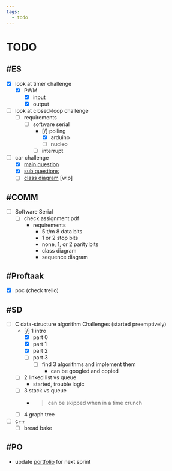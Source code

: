 ```yaml
---
tags:
  - todo
---
```


# TODO

## #ES

- [x] look at timer challenge
  - [x] PWM
    - [x] input
    - [x] output
- [ ] look at closed-loop challenge
  - [ ] requirements
    - [ ] software serial
      - [/] polling
        - [x] arduino
        - [ ] nucleo
      - [ ] interrupt
- [ ] car challenge
  - [x] [main question](<ES/notes.md#main question>)
  - [x] [sub questions](<ES/notes.md#sub questions>)
  - [ ] [class diagram](<../ES/car challenge/class diagram.md>) [wip]

## #COMM

- [ ] Software Serial
  - [ ] check assignment pdf
    - requirements
      - 5 t/m 8 data bits
      - 1 or 2 stop bits
      - none, 1, or 2 parity bits
      - class diagram
      - sequence diagram

## #Proftaak

- [x] poc (check trello)

## #SD

- [ ] C data-structure algorithm Challenges (started preemptively)
  - [/] 1 intro
    - [x] part 0
    - [x] part 1
    - [x] part 2
    - [ ] part 3
      - [ ] find 3 algorithms and implement them
        - can be googled and copied
  - [ ] 2 linked list vs queue
    - started, trouble logic
  - [ ] 3 stack vs queue
    - > can be skipped when in a time crunch
  - [ ] 4 graph tree
- [ ] c++
  - [ ] bread bake

## #PO

- update [portfolio](<https://fhict.instructure.com/accounts/1/external_tools/23360?launch_type=global_navigation>) for next sprint
